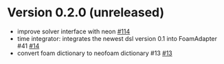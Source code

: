 # Version 0.2.0 (unreleased)
- improve solver interface with neon [#114](https://github.com/exasim-project/FoamAdapter/pull/114)
- time integrator: integrates the newest dsl version 0.1 into FoamAdapter #41 [#14](https://github.com/exasim-project/FoamAdapter/pull/14)
- convert foam dictionary to neofoam dictionary #13  [#13](https://github.com/exasim-project/FoamAdapter/pull/13)
